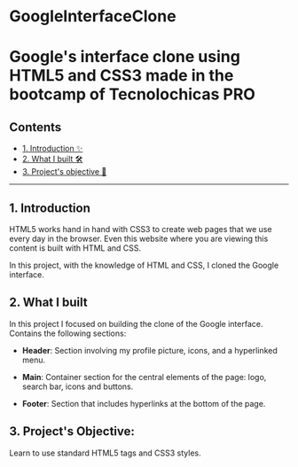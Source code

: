 # GoogleInterfaceClone
# Google's interface clone using HTML5 and CSS3 made in the bootcamp of Tecnolochicas PRO

## Contents

* [1. Introduction ✨](#)
* [2. What I built 🛠](#)
* [3. Project's objective 🎯](#)

****

## 1. Introduction
HTML5 works hand in hand with CSS3 to create web pages that we use every day in the browser. Even this website where you are viewing this content is built with HTML and CSS.

In this project, with the knowledge of HTML and CSS, I cloned the Google interface.

## 2. What I built
In this project I focused on building the clone of the Google interface.
Contains the following sections:

* **Header**: Section involving my profile picture, icons, and a hyperlinked menu.

* **Main**: Container section for the central elements of the page: logo, search bar, icons and buttons.

* **Footer**: Section that includes hyperlinks at the bottom of the page.

## 3. Project's Objective: 
Learn to use standard HTML5 tags and CSS3 styles.